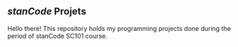 ## *stanCode* Projets
Hello there!
This repository holds my programming projects done during the period of stanCode SC101 course.
